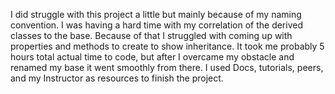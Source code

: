 ﻿I did struggle with this project a little but mainly because of my naming convention.
I was having a hard time with my correlation of the derived classes to the base. Because of
that I struggled with coming up with properties and methods to create to show inheritance.
It took me probably 5 hours total actual time to code, but after I overcame my obstacle and renamed
my base it went smoothly from there.  I used Docs, tutorials, peers, and my Instructor as resources
to finish the project.